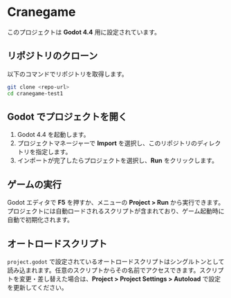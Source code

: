 # Cranegame

このプロジェクトは **Godot 4.4** 用に設定されています。

## リポジトリのクローン

以下のコマンドでリポジトリを取得します。

```bash
git clone <repo-url>
cd cranegame-test1
```

## Godot でプロジェクトを開く

1. Godot 4.4 を起動します。
2. プロジェクトマネージャーで **Import** を選択し、このリポジトリのディレクトリを指定します。
3. インポートが完了したらプロジェクトを選択し、**Run** をクリックします。

## ゲームの実行

Godot エディタで **F5** を押すか、メニューの **Project > Run** から実行できます。プロジェクトには自動ロードされるスクリプトが含まれており、ゲーム起動時に自動で初期化されます。

## オートロードスクリプト

`project.godot` で設定されているオートロードスクリプトはシングルトンとして読み込まれます。任意のスクリプトからその名前でアクセスできます。スクリプトを変更・差し替えた場合は、**Project > Project Settings > Autoload** で設定を更新してください。

